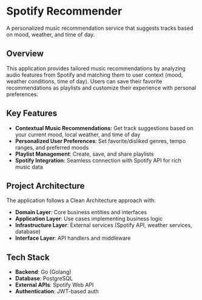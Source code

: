 # Spotify Recommender

A personalized music recommendation service that suggests tracks based on mood, weather, and time of day.

## Overview

This application provides tailored music recommendations by analyzing audio features from Spotify and matching them to user context (mood, weather conditions, time of day). Users can save their favorite recommendations as playlists and customize their experience with personal preferences.

## Key Features

- **Contextual Music Recommendations**: Get track suggestions based on your current mood, local weather, and time of day
- **Personalized User Preferences**: Set favorite/disliked genres, tempo ranges, and preferred moods
- **Playlist Management**: Create, save, and share playlists
- **Spotify Integration**: Seamless connection with Spotify API for rich music data

## Project Architecture

The application follows a Clean Architecture approach with:

- **Domain Layer**: Core business entities and interfaces
- **Application Layer**: Use cases implementing business logic
- **Infrastructure Layer**: External services (Spotify API, weather services, database)
- **Interface Layer**: API handlers and middleware

## Tech Stack

- **Backend**: Go (Golang)
- **Database**: PostgreSQL
- **External APIs**: Spotify Web API
- **Authentication**: JWT-based auth
